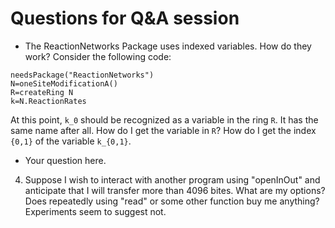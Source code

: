 # Questions for Q&A session

- The ReactionNetworks Package uses indexed variables.  How do they work?  Consider the following code:

```
needsPackage("ReactionNetworks")
N=oneSiteModificationA()
R=createRing N
k=N.ReactionRates
```

  At this point, `k_0` should be recognized as a variable in the ring
  `R`.  It has the same name after all.  How do I get the variable in
  `R`?  How do I get the index `{0,1}` of the variable `k_{0,1}`.


- Your question here.
4) Suppose I wish to interact with another program using "openInOut" and anticipate that I will transfer more than 4096 bites. What are my options? Does repeatedly using "read" or some other function buy me anything? Experiments seem to suggest not.